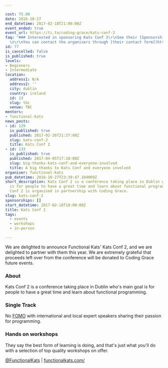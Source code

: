 ```yaml
---

cost: 75.00
date: 2016-10-27
end_datetime: 2017-02-18T21:00:00Z
event_ended: true
event_url: https://ti.to/coding-grace/kats-conf-2
faq: "### Interested in sponsoring Kats Conf 2\r\nSee their [Sponsorship brochure](http://functionalkats.com/assets/pictures/kats_Conf_17_sponsor_package-20161014.pdf).\r\
  \n\r\nYou can contact the organisers through [their contact form](http://functionalkats.com/#nav-contact)."
id: 77
is_cancelled: false
is_published: true
levels:
- Beginners
- Intermediate
location:
  address1: N/A
  address2: ''
  city: dublin
  country: ireland
  id: 13
  slug: tbc
  venue: TBC
mentors:
- functional-kats
news_posts:
- id: 129
  is_published: true
  published: 2017-02-26T21:37:00Z
  slug: kats-conf-2
  title: Kats Conf 2
- id: 133
  is_published: true
  published: 2017-04-05T17:10:00Z
  slug: big-thanks-kats-conf-and-everyone-involved
  title: A big thanks to Kats Conf and everyone involved
organiser: functional-kats
pub_datetime: 2016-10-27T23:39:47.104009Z
short_description: Kats Conf 2 is a conference taking place in Dublin who's main goal
  is for people to have a great time and learn about functional programming. Kats
  Conf 2 is organised in partnership with Coding Grace.
slug: kats-conf-2
sponsorships: []
start_datetime: 2017-02-18T10:00:00Z
title: Kats Conf 2
tags:
  - events
  - workshops
  - in-person

---
```


We are delighted to announce Functional Kats' Kats Conf 2, and we are delighted to partner with them this year. We are extremely grateful that proceeds left over from the conference will be donated to Coding Grace future events.

### About
Kats Conf 2 is a conference taking place in Dublin who's main goal is for people to have a great time and learn about functional programming.

### Single Track
No [FOMO](http://www.urbandictionary.com/define.php?term=fomo) with international and local expert speakers sharing their passion for programming.

### Hands on workshops
They say the best form of learning is doing, and that's just what you'll do with a selection of top quality workshops on offer.

[@FunctionalKats](https://twitter.com/functionalkats) | [functionalkats.com/](http://functionalkats.com/)
